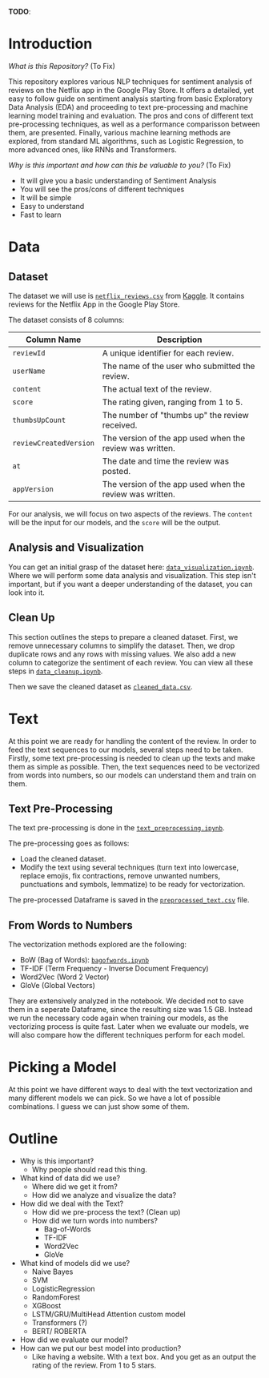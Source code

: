 **TODO**:

# Introduction 

*What is this Repository?* (To Fix)

This repository explores various NLP techniques for sentiment analysis of reviews on the Netflix app in the Google Play Store. It offers a detailed, yet easy to follow guide on sentiment analysis starting from basic Exploratory Data Analysis (EDA) and proceeding to text pre-processing and machine learning model training and evaluation. The pros and cons of different text pre-processing techniques, as well as a performance comparisson between them, are presented. Finally, various machine learning methods are explored, from standard ML algorithms, such as Logistic Regression, to more advanced ones, like RNNs and Transformers.

*Why is this important and how can this be valuable to you?* (To Fix)

- It will give you a basic understanding of Sentiment Analysis
- You will see the pros/cons of different techniques
- It will be simple
- Easy to understand
- Fast to learn

# Data

## Dataset

The dataset we will use is [`netflix_reviews.csv`](DATASETS/netflix_reviews.ipynb) from [Kaggle](https://www.kaggle.com/datasets/ashishkumarak/netflix-reviews-playstore-daily-updated/data). It contains reviews for the Netflix App in the Google Play Store.

The dataset consists of 8 columns:

| Column Name            | Description                                        |
|------------------------|----------------------------------------------------|
| `reviewId`             | A unique identifier for each review.               |
| `userName`             | The name of the user who submitted the review.     |
| `content`              | The actual text of the review.                     |
| `score`                | The rating given, ranging from 1 to 5.             |
| `thumbsUpCount`        | The number of "thumbs up" the review received.     |
| `reviewCreatedVersion` | The version of the app used when the review was written. |
| `at`                   | The date and time the review was posted.           |
| `appVersion`           | The version of the app used when the review was written. |

For our analysis, we will focus on two aspects of the reviews. The `content` will be the input for our models, and the `score` will be the output.

## Analysis and Visualization

You can get an initial grasp of the dataset here: [`data_visualization.ipynb`](DATA/data_visualization.ipynb). Where we will perform some data analysis and visualization. This step isn't important, but if you want a deeper understanding of the dataset, you can look into it.

## Clean Up

This section outlines the steps to prepare a cleaned dataset. First, we remove unnecessary columns to simplify the dataset. Then, we drop duplicate rows and any rows with missing values. We also add a new column to categorize the sentiment of each review. You can view all these steps in [`data_cleanup.ipynb`](DATA/data_cleanup.ipynb).

Then we save the cleaned dataset as [`cleaned_data.csv`](DATA/cleaned_data.csv).

# Text

At this point we are ready for handling the content of the review. In order to feed the text sequences to our models, several steps need to be taken. Firstly, some text pre-processing is needed to clean up the texts and make them as simple as possible. Then, the text sequences need to be vectorized from words into numbers, so our models can understand them and train on them.

## Text Pre-Processing

The text pre-processing is done in the [`text_preprocessing.ipynb`](text_preprocessing.ipynb).

The pre-processing goes as follows:
- Load the cleaned dataset.
- Modify the text using several techniques (turn text into lowercase, replace emojis, fix contractions, remove unwanted numbers, punctuations and symbols, lemmatize) to be ready for vectorization.

The pre-processed Dataframe is saved in the [`preprocessed_text.csv`](preprocessed_text.csv) file.

## From Words to Numbers

The vectorization methods explored are the following:
- BoW (Bag of Words): [`bagofwords.ipynb`](TEXT/bagofwords.ipynb)
- TF-IDF (Term Frequency - Inverse Document Frequency)
- Word2Vec (Word 2 Vector)
- GloVe (Global Vectors)

They are extensively analyzed in the notebook. We decided not to save them in a seperate Dataframe, since the resulting size was 1.5 GB. Instead we run the necessary code again when training our models, as the vectorizing process is quite fast. Later when we evaluate our models, we will also compare how the different techniques perform for each model.

# Picking a Model

At this point we have different ways to deal with the text vectorization and many different models we can pick. So we have a lot of possible combinations. I guess we can just show some of them.

# Outline

- Why is this important?
  	- Why people should read this thing.
- What kind of data did we use?
	- Where did we get it from?
	- How did we analyze and visualize the data?
- How did we deal with the Text?
	- How did we pre-process the text? (Clean up)
	- How did we turn words into numbers?
		- Bag-of-Words
		- TF-IDF
		- Word2Vec
		- GloVe
- What kind of models did we use?
	- Naive Bayes
	- SVM
	- LogisticRegression
	- RandomForest
	- XGBoost
	- LSTM/GRU/MultiHead Attention custom model
	- Transformers (?)
	- BERT/ ROBERTA
- How did we evaluate our model?
- How can we put our best model into production?
	- Like having a website. With a text box. And you get as an output the rating of the review. From 1 to 5 stars.
